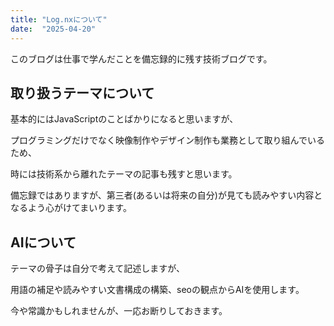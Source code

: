 ```yaml
---
title: "Log.nxについて"
date:  "2025-04-20"
---
```


このブログは仕事で学んだことを備忘録的に残す技術ブログです。

## 取り扱うテーマについて

基本的にはJavaScriptのことばかりになると思いますが、

プログラミングだけでなく映像制作やデザイン制作も業務として取り組んでいるため、

時には技術系から離れたテーマの記事も残すと思います。

備忘録ではありますが、第三者(あるいは将来の自分)が見ても読みやすい内容となるよう心がけてまいります。

## AIについて

テーマの骨子は自分で考えて記述しますが、

用語の補足や読みやすい文書構成の構築、seoの観点からAIを使用します。

今や常識かもしれませんが、一応お断りしておきます。
